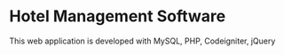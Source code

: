 Hotel Management Software
===============

This web application is developed with MySQL, PHP, Codeigniter, jQuery



